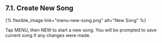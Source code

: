 ---
---

## 7.1. Create New Song

{% flexible_image link="menu-new-song.png" alt="New Song" %}

Tap MENU, then NEW to start a new song. You will be prompted to save current song if any changes were made.
